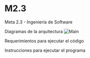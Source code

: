 # M2.3
Meta 2.3 - Ingeniería de Software

Diagramas de la arquitectura
![Main](https://user-images.githubusercontent.com/112862634/189633150-a486ba66-a19f-4230-872e-dd38f2863a1f.png)

Requerimientos para ejecutar el código

Instrucciones para ejecutar el programa
